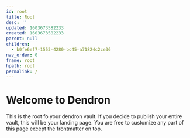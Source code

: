 ```yaml
---
id: root
title: Root
desc: ''
updated: 1603673582233
created: 1603673582233
parent: null
children:
  - b0fe6ef7-1553-4280-bc45-a71824c2ce36
nav_order: 0
fname: root
hpath: root
permalink: /
---
```

# Welcome to Dendron

This is the root fo your dendron vault. If you decide to publish your entire vault, this will be your landing page. You are free to customize any part of this page except the frontmatter on top. 

